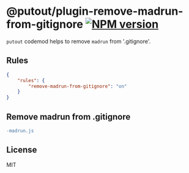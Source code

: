 # @putout/plugin-remove-madrun-from-gitignore [![NPM version][NPMIMGURL]][NPMURL]

[NPMIMGURL]: https://img.shields.io/npm/v/@putout/plugin-remove-madrun-from-gitignore.svg?style=flat&longCache=true
[NPMURL]: https://npmjs.org/package/@putout/plugin-remove-madrun-from-gitignore"npm"

`putout` codemod helps to remove `madrun`  from '.gitignore'.

## Rules

```json
{
    "rules": {
        "remove-madrun-from-gitignore": "on"
    }
}
```

## Remove madrun from .gitignore

```diff
-madrun.js
```

## License

MIT
